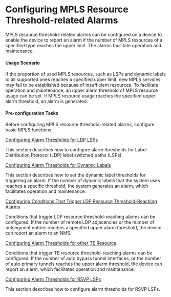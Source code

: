 Configuring MPLS Resource Threshold-related Alarms
==================================================

MPLS resource threshold-related alarms can be configured on a device to enable the device to report an alarm if the number of MPLS resources of a specified type reaches the upper limit. The alarms facilitate operation and maintenance.

#### Usage Scenario

If the proportion of used MPLS resources, such as LSPs and dynamic labels to all supported ones reaches a specified upper limit, new MPLS services may fail to be established because of insufficient resources. To facilitate operation and maintenance, an upper alarm threshold of MPLS resource usage can be set. If MPLS resource usage reaches the specified upper alarm threshold, an alarm is generated.


#### Pre-configuration Tasks

Before configuring MPLS resource threshold-related alarms, configure basic MPLS functions.


[Configuring Alarm Thresholds for LDP LSPs](../../../../software/nev8r10_vrpv8r16/user/vrp/dc_vrp_mplsm_cfg_0012.html)

This section describes how to configure alarm thresholds for Label Distribution Protocol (LDP) label switched paths (LSPs).

[Configuring Alarm Thresholds for Dynamic Labels](../../../../software/nev8r10_vrpv8r16/user/vrp/dc_vrp_mplsm_cfg_0013.html)

This section describes how to set the dynamic label thresholds for triggering an alarm. If the number of dynamic labels that the system uses reaches a specific threshold, the system generates an alarm, which facilitates operation and maintenance.

[Configuring Conditions That Trigger LDP Resource Threshold-Reaching Alarms](../../../../software/nev8r10_vrpv8r16/user/vrp/dc_vrp_mplsm_cfg_0014.html)

Conditions that trigger LDP resource threshold-reaching alarms can be configured. If the number of remote LDP adjacencies or the number of outsegment entries reaches a specified upper alarm threshold, the device can report an alarm to an NMS.

[Configuring Alarm Thresholds for other TE Resource](../../../../software/nev8r10_vrpv8r16/user/vrp/dc_vrp_mplsm_cfg_0015.html)

Conditions that trigger TE resource threshold-reaching alarms can be configured. If the number of auto bypass tunnel interfaces, or the number of auto primary tunnels reaches the upper alarm threshold, the device can report an alarm, which facilitates operation and maintenance.

[Configuring Alarm Thresholds for RSVP LSPs](../../../../software/nev8r10_vrpv8r16/user/vrp/dc_vrp_mplsm_cfg_0016.html)

This section describes how to configure alarm thresholds for RSVP LSPs.